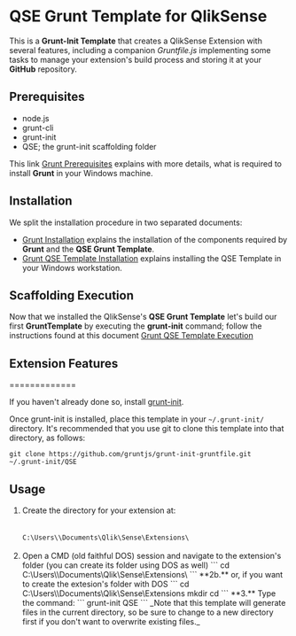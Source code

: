 # QSE Grunt Template for QlikSense

This is a **Grunt-Init Template** that creates a QlikSense Extension with several features, including a companion *Gruntfile.js* implementing some tasks to manage your extension's build process and storing it at your **GitHub** repository.

## Prerequisites

* node.js
* grunt-cli
* grunt-init
* QSE; the grunt-init scaffolding folder

This link [Grunt Prerequisites](docs/Grunt-Prerequisites.md) explains with more details, what is required to install **Grunt** in your Windows machine.

## Installation

We split the installation procedure in two separated documents:

* [Grunt Installation](docs/Grunt-Installation.md) explains the installation of the components required by **Grunt** and the **QSE Grunt Template**.
* [Grunt QSE Template Installation](docs/Grunt-QSE-Template-Installation.md) explains installing the QSE Template in your Windows workstation.

## Scaffolding Execution

Now that we installed the QlikSense's <b>QSE Grunt Template</b> let's build our first <b>GruntTemplate</b> by executing the <b>grunt-init</b> command; follow the instructions found at this document [Grunt QSE Template Execution](docs/Grunt-QSE-Template-Execution.md)

## Extension Features


=============

If you haven't already done so, install [grunt-init](http://gruntjs.com/project-scaffolding "grunt-init").

Once grunt-init is installed, place this template in your `~/.grunt-init/` directory. It's recommended that you use git to clone this template into that directory, as follows:
```
git clone https://github.com/gruntjs/grunt-init-gruntfile.git ~/.grunt-init/QSE
```
## Usage
<ol>
<li> Create the directory for your extension at:<br><br>
<code>
C:\Users\<user-login>\Documents\Qlik\Sense\Extensions\<Extension_Name>
</code></li><br>

<li> Open a CMD (old faithful DOS) session and navigate to the extension's folder (you can create its folder using DOS as well)
```
cd C:\Users\<user-login>\Documents\Qlik\Sense\Extensions\<Extension_Name>
```
**2b.** or, if you want to create the extesion's folder with DOS
```
cd C:\Users\<user-login>\Documents\Qlik\Sense\Extensions
mkdir <Extension_Name>
cd <Extension_Name>
```
**3.** Type the command:
```
grunt-init QSE
```
_Note that this template will generate files in the current directory, so be sure to change to a new directory first if you don't want to overwrite existing files._
</ol>